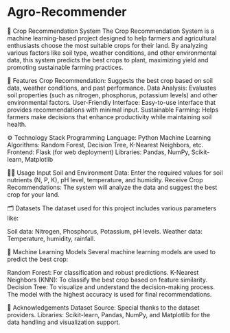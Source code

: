 # Agro-Recommender
🌾 Crop Recommendation System The Crop Recommendation System is a machine learning-based project designed to help farmers and agricultural enthusiasts choose the most suitable crops for their land. By analyzing various factors like soil type, weather conditions, and other environmental data, this system predicts the best crops to plant, maximizing yield and promoting sustainable farming practices.

📜 Features Crop Recommendation: Suggests the best crop based on soil data, weather conditions, and past performance. Data Analysis: Evaluates soil properties (such as nitrogen, phosphorus, potassium levels) and other environmental factors. User-Friendly Interface: Easy-to-use interface that provides recommendations with minimal input. Sustainable Farming: Helps farmers make decisions that enhance productivity while maintaining soil health.

⚙️ Technology Stack Programming Language: Python Machine Learning Algorithms: Random Forest, Decision Tree, K-Nearest Neighbors, etc. Frontend: Flask (for web deployment) Libraries: Pandas, NumPy, Scikit-learn, Matplotlib

🧑‍💻 Usage Input Soil and Environment Data: Enter the required values for soil nutrients (N, P, K), pH level, temperature, and humidity. Receive Crop Recommendations: The system will analyze the data and suggest the best crop for your land.

🗂️ Datasets The dataset used for this project includes various parameters like:

Soil data: Nitrogen, Phosphorus, Potassium, pH levels. Weather data: Temperature, humidity, rainfall.

🧠 Machine Learning Models Several machine learning models are used to predict the best crop:

Random Forest: For classification and robust predictions. K-Nearest Neighbors (KNN): To classify the best crop based on feature similarity. Decision Tree: To visualize and understand the decision-making process. The model with the highest accuracy is used for final recommendations.

🌟 Acknowledgements Dataset Source: Special thanks to the dataset providers. Libraries: Scikit-learn, Pandas, NumPy, and Matplotlib for the data handling and visualization support.

